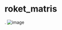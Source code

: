 # roket_matris
.
![image](https://user-images.githubusercontent.com/112398836/220174654-124ba23a-8cd7-453a-9504-8ffb67cce39b.png)

